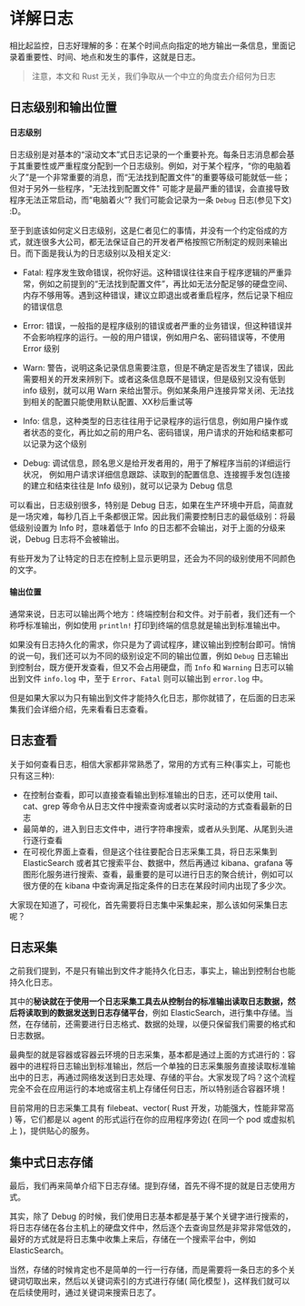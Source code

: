# 详解日志
相比起监控，日志好理解的多：在某个时间点向指定的地方输出一条信息，里面记录着重要性、时间、地点和发生的事件，这就是日志。

> 注意，本文和 Rust 无关，我们争取从一个中立的角度去介绍何为日志


## 日志级别和输出位置

#### 日志级别
日志级别是对基本的“滚动文本”式日志记录的一个重要补充。每条日志消息都会基于其重要性或严重程度分配到一个日志级别。例如，对于某个程序，“你的电脑着火了”是一个非常重要的消息，而“无法找到配置文件”的重要等级可能就低一些；但对于另外一些程序，"无法找到配置文件" 可能才是最严重的错误，会直接导致程序无法正常启动，而“电脑着火”? 我们可能会记录为一条 `Debug` 日志(参见下文) :D。


至于到底该如何定义日志级别，这是仁者见仁的事情，并没有一个约定俗成的方式，就连很多大公司，都无法保证自己的开发者严格按照它所制定的规则来输出日。而下面是我认为的日志级别以及相关定义:

- Fatal: 程序发生致命错误，祝你好运。这种错误往往来自于程序逻辑的严重异常，例如之前提到的“无法找到配置文件”，再比如无法分配足够的硬盘空间、内存不够用等。遇到这种错误，建议立即退出或者重启程序，然后记录下相应的错误信息

- Error: 错误，一般指的是程序级别的错误或者严重的业务错误，但这种错误并不会影响程序的运行。一般的用户错误，例如用户名、密码错误等，不使用 Error 级别

- Warn: 警告，说明这条记录信息需要注意，但是不确定是否发生了错误，因此需要相关的开发来辨别下。或者这条信息既不是错误，但是级别又没有低到 info 级别，就可以用 Warn 来给出警示。例如某条用户连接异常关闭、无法找到相关的配置只能使用默认配置、XX秒后重试等

- Info: 信息，这种类型的日志往往用于记录程序的运行信息，例如用户操作或者状态的变化，再比如之前的用户名、密码错误，用户请求的开始和结束都可以记录为这个级别

- Debug: 调试信息，顾名思义是给开发者用的，用于了解程序当前的详细运行状况， 例如用户请求详细信息跟踪、读取到的配置信息、连接握手发包(连接的建立和结束往往是 Info 级别)，就可以记录为 Debug 信息

可以看出，日志级别很多，特别是 Debug 日志，如果在生产环境中开启，简直就是一场灾难，每秒几百上千条都很正常。因此我们需要控制日志的最低级别：将最低级别设置为 Info 时，意味着低于 Info 的日志都不会输出，对于上面的分级来说，Debug 日志将不会被输出。

有些开发为了让特定的日志在控制上显示更明显，还会为不同的级别使用不同颜色的文字。

#### 输出位置
通常来说，日志可以输出两个地方：终端控制台和文件。对于前者，我们还有一个称呼标准输出，例如使用 `println!` 打印到终端的信息就是输出到标准输出中。

如果没有日志持久化的需求，你只是为了调试程序，建议输出到控制台即可。悄悄的说一句，我们还可以为不同的级别设定不同的输出位置，例如 `Debug` 日志输出到控制台，既方便开发查看，但又不会占用硬盘，而 `Info` 和 `Warning` 日志可以输出到文件 `info.log` 中，至于 `Error`、`Fatal` 则可以输出到 `error.log` 中。

但是如果大家以为只有输出到文件才能持久化日志，那你就错了，在后面的日志采集我们会详细介绍，先来看看日志查看。

## 日志查看

关于如何查看日志，相信大家都非常熟悉了，常用的方式有三种(事实上，可能也只有这三种):

- 在控制台查看，即可以直接查看输出到标准输出的日志，还可以使用 tail、cat、grep 等命令从日志文件中搜索查询或者以实时滚动的方式查看最新的日志
- 最简单的，进入到日志文件中，进行字符串搜索，或者从头到尾、从尾到头进行逐行查看
- 在可视化界面上查看，但是这个往往要配合日志采集工具，将日志采集到 ElasticSearch 或者其它搜索平台、数据中，然后再通过 kibana、grafana 等图形化服务进行搜索、查看，最重要的是可以进行日志的聚合统计，例如可以很方便的在 kibana 中查询满足指定条件的日志在某段时间内出现了多少次。

大家现在知道了，可视化，首先需要将日志集中采集起来，那么该如何采集日志呢？

## 日志采集

之前我们提到，不是只有输出到文件才能持久化日志，事实上，输出到控制台也能持久化日志。

其中的**秘诀就在于使用一个日志采集工具去从控制台的标准输出读取日志数据，然后将读取到的数据发送到日志存储平台**，例如 ElasticSearch，进行集中存储。当然，在存储前，还需要进行日志格式、数据的处理，以便只保留我们需要的格式和日志数据。

最典型的就是容器或容器云环境的日志采集，基本都是通过上面的方式进行的：容器中的进程将日志输出到标准输出，然后一个单独的日志采集服务直接读取标准输出中的日志，再通过网络发送到日志处理、存储的平台。大家发现了吗？这个流程完全不会在应用运行的本地或宿主机上存储任何日志，所以特别适合容器环境！

目前常用的日志采集工具有 filebeat、vector( Rust 开发，功能强大，性能非常高 ) 等，它们都是以 agent 的形式运行在你的应用程序旁边( 在同一个 pod 或虚拟机上 )，提供贴心的服务。

## 集中式日志存储
最后，我们再来简单介绍下日志存储。提到存储，首先不得不提的就是日志使用方式。

其实，除了 Debug 的时候，我们使用日志基本都是基于某个关键字进行搜索的，将日志存储在各台主机上的硬盘文件中，然后逐个去查询显然是非常非常低效的，最好的方式就是将日志集中收集上来后，存储在一个搜索平台中，例如 ElasticSearch。

当然，存储的时候肯定也不是简单的一行一行存储，而是需要将一条日志的多个关键词切取出来，然后以关键词索引的方式进行存储( 简化模型 )，这样我们就可以在后续使用时，通过关键词来搜索日志了。
